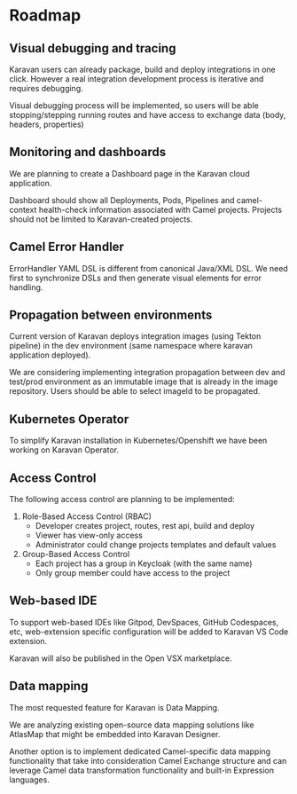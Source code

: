 # Roadmap

## Visual debugging and tracing
Karavan users can already  package, build and deploy integrations in one click.
However a real integration development process is iterative and requires debugging.

Visual debugging process will be implemented, so users will be able stopping/stepping running routes and have access to exchange data (body, headers, properties)  

## Monitoring and dashboards
We are planning to create a Dashboard page in the Karavan cloud application.

Dashboard should show all Deployments, Pods, Pipelines and camel-context health-check information associated with Camel projects. Projects should not be limited to Karavan-created projects.

## Camel Error Handler
ErrorHandler YAML DSL is different from canonical Java/XML DSL.
We need first to synchronize DSLs and then generate visual elements for error handling.

## Propagation between environments
Current version of Karavan deploys integration images (using Tekton pipeline) in the dev environment (same namespace where karavan application deployed).

We are considering implementing integration propagation between dev and test/prod environment as an immutable image that is already in the image repository. Users should be able to select imageId to be propagated. 

## Kubernetes Operator
To simplify Karavan installation in Kubernetes/Openshift we have been working on Karavan Operator.

## Access Control
The following access control are planning to be implemented:

1. Role-Based Access Control (RBAC)
    * Developer creates project, routes, rest api, build and deploy
    * Viewer has view-only access
    * Administrator could change projects templates and default values
2. Group-Based Access Control
    * Each project has a group in Keycloak (with the same name)
    * Only group member could have access to the project

## Web-based IDE 
To support web-based IDEs like Gitpod, DevSpaces, GitHub Codespaces, etc, web-extension specific configuration will be added to Karavan VS Code extension.

Karavan will also be published in the Open VSX marketplace.

## Data mapping
The most requested feature for Karavan is Data Mapping.

We are analyzing existing open-source data mapping solutions like AtlasMap that might be embedded into Karavan Designer. 

Another option is to implement dedicated Camel-specific data mapping functionality that take into consideration Camel Exchange structure and can leverage Camel data transformation functionality and built-in Expression languages.    
